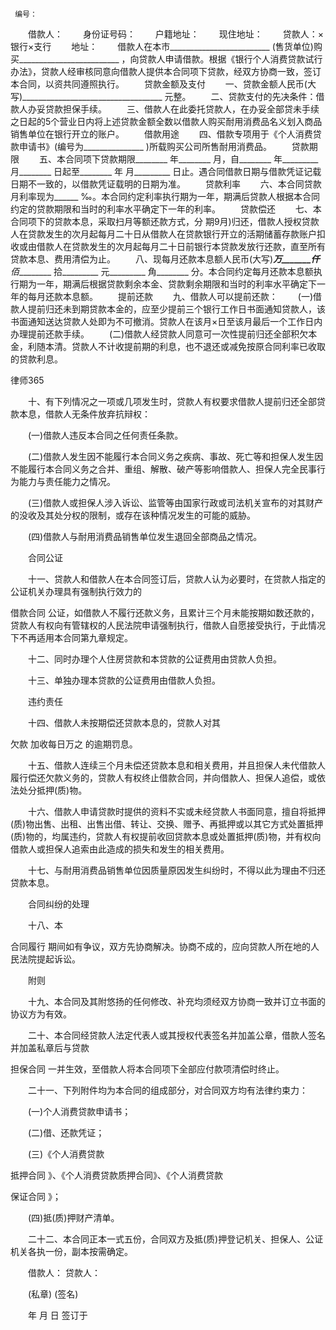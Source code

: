 
     编号： 
 　　借款人： 
 　　身份证号码：
 　　户籍地址：
 　　现住地址：
 　　贷款人：×银行×支行
 　　地址：
 　　借款人在本市_________________________ (售货单位)购买_________________________ ，向贷款人申请借款。根据《银行个人消费贷款试行办法》，贷款人经审核同意向借款人提供本合同项下贷款，经双方协商一致，签订本合同，以资共同遵照执行。
 　　贷款金额及支付
 　　一、贷款金额人民币(大写)___________________________________ 元整。
 　　二、贷款支付的先决条件：借款人办妥贷款担保手续。
 　　三、借款人在此委托贷款人，在办妥全部贷未手续之日起的5个营业日内将上述贷款金额全数以借款人购买耐用消费品名义划入商品销售单位在银行开立的账户。
 　　借款用途
 　　四、借款专项用于《个人消费贷款申请书》(编号为_______________ )所载购买公司所售耐用消费品。
 　　贷款期限
 　　五、本合同项下贷款期限________ 年________ 月，自________ 年_________ 月________ 日起至________ 年 月_________ 日止。遇合同借款日期与借款凭证记载日期不一致的，以借款凭证载明的日期为准。
 　　贷款利率
 　　六、本合同贷款月利率现为______ ‰。本合同约定利率执行期为一年，期满后贷款人根据本合同约定的贷款期限和当时的利率水平确定下一年的利率。
 　　贷款偿还
 　　七、本合同项下的贷款本息，采取扫月等额还款方式，分 期9月)归还，借款人授权贷款人在贷款发生的次月起每月二十日从借款人在贷款银行开立的活期储蓄存款账户扣收或由借款人在贷款发生的次月起每月二十日前银行本贷款发放行还款，直至所有贷款本息、费用清偿为止。
 　　八、现每月还款本息额人民币(大写)_________万_______仟________ 佰_________ 拾_________ 元_________ 角________ 分。本合同约定每月还款本息额执行期为一年，期满后根据贷款剩余本金、贷款剩余期限和当时的利率水平确定下一年的每月还款本息额。
 　　提前还款
 　　九、借款人可以提前还款：
 　　(一)借款人提前归还未到期贷款本金的，应至少提前三个银行工作日书面通知贷款人，该书面通知送达贷款人处即为不可撤消。贷款人在该月×日至该月最后一个工作日内办理提前还款手续。
 　　(二)借款人经贷款人同意可一次性提前归还全部积欠本金，利随本清。贷款人不计收提前期的利息，也不退还或减免按原合同利率已收取的贷款利息。




 
律师365






 　　十、有下列情况之一项或几项发生时，贷款人有权要求借款人提前归还全部贷款本息，借款人无条件放弃抗辩权：

 　　(一)借款人违反本合同之任何责任条款。

 　　(二)借款人发生因不能履行本合同义务之疾病、事故、死亡等和担保人发生因不能履行本合同义务之合并、重组、解散、破产等影响借款人、担保人完全民事行为能力与责任能力之情况。

 　　(三)借款人或担保人涉入诉讼、监管等由国家行政或司法机关宣布的对其财产的没收及其处分权的限制，或存在该种情况发生的可能的威胁。

 　　(四)借款人与耐用消费品销售单位发生退回全部商品之情况。

 　　合同公证

 　　十一、贷款人和借款人在本合同签订后，贷款人认为必要时，在贷款人指定的公证机关办理具有强制执行效力的

借款合同
公证，如借款人不履行还款义务，且累计三个月未能按期如数还款的，贷款人有权向有管辖权的人民法院申请强制执行，借款人自愿接受执行，于此情况下不再适用本合同第九章规定。

 　　十二、同时办理个人住房贷款和本贷款的公证费用由贷款人负担。

 　　十三、单独办理本贷款的公证费用由借款人负担。

 　　违约责任

 　　十四、借款人未按期偿还贷款本息的，贷款人对其

欠款
加收每日万之 的逾期罚息。

 　　十五、借款人连续三个月未偿还贷款本息和相关费用，并且担保人未代借款人履行偿还欠款义务的，贷款人有权终止借款合同，并向借款人、担保人追偿，或依法处分抵押(质)物。

 　　十六、借款人申请贷款时提供的资料不实或未经贷款人书面同意，擅自将抵押(质)物出售、出租、出售出借、转让、交换、赠予、再抵押或以其它方式处置抵押(质)物的，均属违约，贷款人有权提前收回贷款本息或处置抵押(质)物，并有权向借款人或担保人追索由此造成的损失和发生的相关费用。

 　　十七、与耐用消费品销售单位因质量原因发生纠纷时，不得以此为理由不归还贷款本息。

 　　合同纠纷的处理

 　　十八、本

合同履行
期间如有争议，双方先协商解决。协商不成的，应向贷款人所在地的人民法院提起诉讼。

 　　附则

 　　十九、本合同及其附悠扬的任何修改、补充均须经双方协商一致并订立书面的协议方为有效。

 　　二十、本合同经贷款人法定代表人或其授权代表签名并加盖公章，借款人签名并加盖私章后与贷款

担保合同
一并生效，至借款人将本合同项下全部应付款项清偿时终止。

 　　二十一、下列附件均为本合同的组成部分，对合同双方均有法律约束力：

 　　(一)个人消费贷款申请书；

 　　(二)借、还款凭证；

 　　(三)《个人消费贷款

抵押合同
》、《个人消费贷款质押合同》、《个人消费贷款

保证合同
》；

 　　(四)抵(质)押财产清单。

 　　二十二、本合同正本一式五份，合同双方及抵(质)押登记机关、担保人、公证机关各执一份，副本按需确定。

 　　借款人： 贷款人：

 　　(私章) (签名)

 　　年 月 日 签订于　

 

 　

 


 

 
 
 
 
 
  


  
 

  


  


  
 
 
 
 

